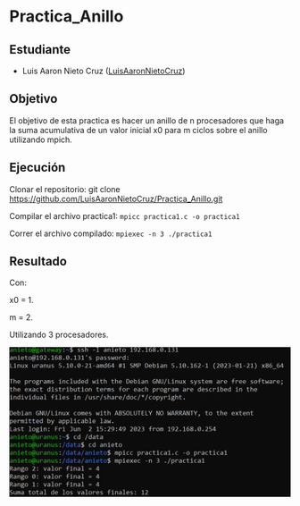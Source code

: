 # Practica_Anillo

## Estudiante
- Luis Aaron Nieto Cruz ([LuisAaronNietoCruz](https://github.com/LuisAaronNietoCruz))

## Objetivo
El objetivo de esta practica es hacer un anillo de n procesadores que haga la suma acumulativa de un valor inicial x0 para m ciclos sobre el anillo utilizando mpich.

## Ejecución

Clonar el repositorio:
git clone https://github.com/LuisAaronNietoCruz/Practica_Anillo.git

Compilar el archivo  practica1:
`mpicc practica1.c -o practica1`

Correr el archivo compilado:
`mpiexec -n 3 ./practica1`

## Resultado
Con:

x0 = 1.

m = 2.

Utilizando 3 procesadores.

![Alt text](https://github.com/LuisAaronNietoCruz/Practica_Anillo/blob/main/Compilaci%C3%B3n.jpg 'Compilación') 
